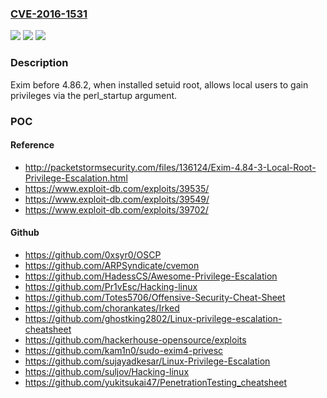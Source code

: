 ### [CVE-2016-1531](https://cve.mitre.org/cgi-bin/cvename.cgi?name=CVE-2016-1531)
![](https://img.shields.io/static/v1?label=Product&message=n%2Fa&color=blue)
![](https://img.shields.io/static/v1?label=Version&message=n%2Fa&color=blue)
![](https://img.shields.io/static/v1?label=Vulnerability&message=n%2Fa&color=brighgreen)

### Description

Exim before 4.86.2, when installed setuid root, allows local users to gain privileges via the perl_startup argument.

### POC

#### Reference
- http://packetstormsecurity.com/files/136124/Exim-4.84-3-Local-Root-Privilege-Escalation.html
- https://www.exploit-db.com/exploits/39535/
- https://www.exploit-db.com/exploits/39549/
- https://www.exploit-db.com/exploits/39702/

#### Github
- https://github.com/0xsyr0/OSCP
- https://github.com/ARPSyndicate/cvemon
- https://github.com/HadessCS/Awesome-Privilege-Escalation
- https://github.com/Pr1vEsc/Hacking-linux
- https://github.com/Totes5706/Offensive-Security-Cheat-Sheet
- https://github.com/chorankates/Irked
- https://github.com/ghostking2802/Linux-privilege-escalation-cheatsheet
- https://github.com/hackerhouse-opensource/exploits
- https://github.com/kam1n0/sudo-exim4-privesc
- https://github.com/sujayadkesar/Linux-Privilege-Escalation
- https://github.com/suljov/Hacking-linux
- https://github.com/yukitsukai47/PenetrationTesting_cheatsheet

